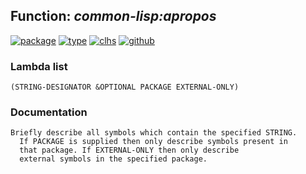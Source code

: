 ## Function: ***common-lisp:apropos***
[![package](https://img.shields.io/badge/Package-COMMON--LISP-5f9ea0.svg?style=social&colorA=999999)](../) [![type](https://img.shields.io/badge/Type-Function-5f9ea0.svg?style=social&colorA=999999)](../#function) [![clhs](https://img.shields.io/badge/CLHS-APROPOS-5f9ea0.svg?style=social&colorA=999999)](http://www.lispworks.com/documentation/HyperSpec/Body/f_apropo.htm) [![github](https://img.shields.io/badge/GitHub-View_the_source-5f9ea0.svg?style=social&colorA=999999&logo=github)](https://github.com/sbcl/sbcl/blob/master/src/code/target-package.lisp/) 
### Lambda list
```
(STRING-DESIGNATOR &OPTIONAL PACKAGE EXTERNAL-ONLY)
```
### Documentation
```
Briefly describe all symbols which contain the specified STRING.
  If PACKAGE is supplied then only describe symbols present in
  that package. If EXTERNAL-ONLY then only describe
  external symbols in the specified package.
```
